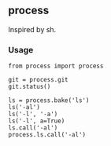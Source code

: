 ## process

Inspired by sh.

### Usage

```
from process import process

git = process.git
git.status()

ls = process.bake('ls')
ls('-al')
ls('-l', '-a')
ls('-l', a=True)
ls.call('-al')
process.ls.call('-al')
```
